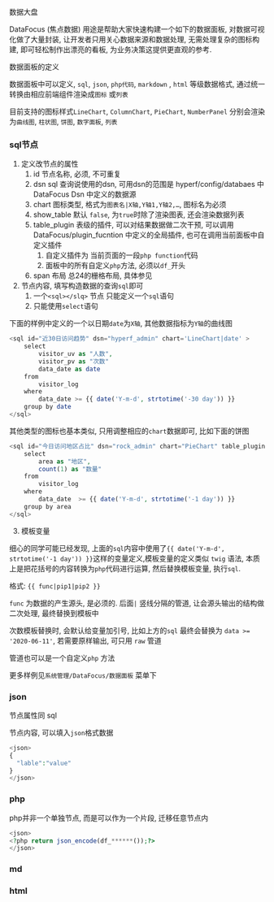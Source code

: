 数据大盘

DataFocus (焦点数据) 用途是帮助大家快速构建一个如下的数据面板, 对数据可视化做了大量封装, 让开发者只用关心数据来源和数据处理, 无需处理复杂的图标构建, 即可轻松制作出漂亮的看板, 为业务决策这提供更直观的参考.

数据面板的定义

数据面板中可以定义, `sql`, `json`, `php代码`, `markdown` , `html` 等级数据格式, 通过统一转换由相应前端组件渲染成`图标` 或`列表`

目前支持的图标样式`LineChart`, `ColumnChart`, `PieChart`, `NumberPanel` 分别会渲染为`曲线图`, `柱状图`, `饼图`, `数字面板`, `列表`

### sql节点

1.  定义改节点的属性
    1.  id 节点名称, 必须, 不可重复
    2.  dsn sql 查询说使用的dsn, 可用dsn的范围是 hyperf/config/databaes 中 DataFocus Dsn 中定义的数据源
    3.  chart 图标类型, 格式为`图表名|X轴,Y轴1,Y轴2,…`, 图标名为必须
    4.  show_table 默认 `false`, 为`true`时除了渲染图表, 还会渲染数据列表
    5.  table_plugin 表级的插件, 可以对结果数据做二次干预, 可以调用 DataFocus/plugin_fucntion 中定义的全局插件, 也可在调用当前面板中自定义插件
        1.  自定义插件为 当前页面的一段`php function`代码
        2.  面板中的所有自定义`php`方法, 必须以`df_`开头
    6.  span 布局 总24的栅格布局, 具体参见
2.  节点内容, 填写构造数据的查询`sql`即可
    1.  一个`<sql></slq>` 节点 只能定义一个`sql`语句
    2.  只能使用`select`语句

下面的样例中定义的一个以日期`date`为`X轴`, 其他数据指标为`Y轴`的曲线图

```php
<sql id="近30日访问趋势" dsn="hyperf_admin" chart='LineChart|date' >
	select 
		visitor_uv as "人数",
		visitor_pv as "次数"
		data_date as date
	from 
		visitor_log 
	where 
		data_date >= {{ date('Y-m-d', strtotime('-30 day')) }}
	group by date
</sql>
```

其他类型的图标也基本类似, 只用调整相应的`chart`数据即可, 比如下面的饼图

```php
<sql id="今日访问地区占比" dsn="rock_admin" chart="PieChart" table_plugin="df_list_transposition:地区,数量" span="12">
	select 
		area as "地区",
		count(1) as "数量"
	from 
		visitor_log 
	where 
		data_date  >= {{ date('Y-m-d', strtotime('-1 day')) }}
	group by area
</sql>
```

3. 模板变量

细心的同学可能已经发现, 上面的`sql`内容中使用了`{{ date('Y-m-d', strtotime('-1 day')) }}`这样的变量定义,模板变量的定义类似 `twig` 语法, 本质上是把花括号的内容转换为`php`代码进行运算, 然后替换模板变量, 执行`sql`.

格式:  `{{ func|pip1|pip2 }}`

`func` 为数据的产生源头, 是必须的. 后面`|` 竖线分隔的管道, 让会源头输出的结构做二次处理, 最终替换到模板中

次数模板替换时, 会默认给变量加引号, 比如上方的`sql` 最终会替换为 `data >= '2020-06-11'`, 若需要原样输出, 可只用 `raw` 管道

管道也可以是一个自定义`php` 方法

更多样例见`系统管理/DataFocus/数据面板` 菜单下

### json

节点属性同 sql

节点内容, 可以填入`json`格式数据

```php
<json>
{
  "lable":"value"
}
</json>
```

### php

php并非一个单独节点, 而是可以作为一个片段, 迁移任意节点内

```php
<json>
<?php return json_encode(df_******());?>
</json>
```

### md

### html